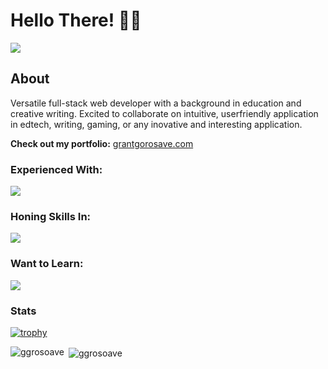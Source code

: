 # Hello There! 👋🧔

![](https://komarev.com/ghpvc/?username=ggorosave)

## About

Versatile full-stack web developer with a background in education and creative writing. Excited to collaborate on intuitive, userfriendly application in edtech, writing, gaming, or any inovative and interesting application.

**Check out my portfolio:** [grantgorosave.com](https://www.grantgorosave.com/)

### Experienced With:

<p align="left">
  <a href="https://skillicons.dev">
    <img src="https://skillicons.dev/icons?i=js,html,css,bootstrap,nodejs,express&theme=dark" />
  </a>
</p>

### Honing Skills In:

<p align="left">
  <a href="https://skillicons.dev">
    <img src="https://skillicons.dev/icons?i=react,redux,mysql,mongodb,apollo,aws&theme=dark" />
  </a>
</p>

### Want to Learn:

<p align="left">
  <a href="https://skillicons.dev">
    <img src="https://skillicons.dev/icons?i=py,java&theme=dark" />
  </a>
</p>

### Stats
[![trophy](https://github-profile-trophy.vercel.app/?username=ggorosave&theme=tokyonight&title=Commit,PullRequest,Repositories)](https://github.com/ryo-ma/github-profile-trophy)

<p><img align="left" src="https://github-readme-stats-ggorosave.vercel.app/api?username=ggorosave&hide=stars&theme=tokyonight" alt="ggrosoave" /></p> 

<p>&nbsp;<img align="center" src="https://github-readme-stats-ggorosave.vercel.app/api/top-langs/?username=ggorosave&show_icons=true&theme=tokyonight&layout=compact" alt="ggrosoave" /></p>
